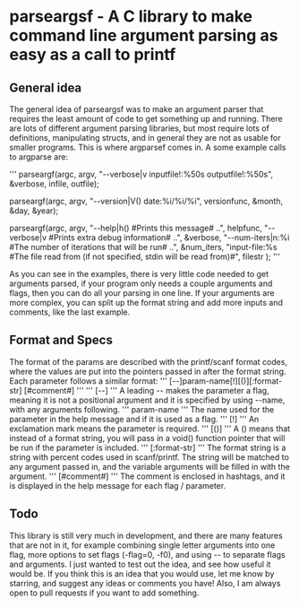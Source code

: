 # parseargsf - A C library to make command line argument parsing as easy as a call to printf

## General idea
The general idea of parseargsf was to make an argument parser that requires the least amount of code to get something up and running. There are lots of different argument parsing libraries, but most require lots of definitions, manipulating structs, and in general they are not as usable for smaller programs. This is where argparsef comes in. A some example calls to argparse are:

'''
parseargf(argc, argv, "--verbose|v inputfile!:%50s outputfile!:%50s", &verbose, infile, outfile);

parseargf(argc, argv, "--version|V() date:%i/%i/%i", versionfunc, &month, &day, &year);

parseargf(argc, argv,
	"--help|h() #Prints this message# ..", helpfunc,
	"--verbose|v #Prints extra debug information# ..", &verbose,
	"--num-iters|n:%i #The number of iterations that will be run# ..", &num_iters,
	"input-file:%s #The file read from (if not specified, stdin will be read from)#", filestr
);
'''

As you can see in the examples, there is very little code needed to get arguments parsed, if your program only needs a couple arguments and flags, then you can do all your parsing in one line. If your arguments are more complex, you can split up the format string and add more inputs and comments, like the last example.

## Format and Specs

The format of the params are described with the printf/scanf format codes, where the values are put into the pointers passed in after the format string. Each parameter follows a similar format:
''' [--]param-name[!][()][:format-str] [#comment#] '''
''' [--] ''' A leading -- makes the parameter a flag, meaning it is not a positional argument and it is specified by using --name, with any arguments following.
''' param-name ''' The name used for the parameter in the help message and if it is used as a flag.
''' [!] ''' An exclamation mark means the parameter is required.
''' [()] ''' A () means that instead of a format string, you will pass in a void() function pointer that will be run if the parameter is included. ''' [:format-str] ''' The format string is a string with percent codes used in scanf/printf. The string will be matched to any argument passed in, and the variable arguments will be filled in with the argument.
''' [#comment#] ''' The comment is enclosed in hashtags, and it is displayed in the help message for each flag / parameter.

## Todo

This library is still very much in development, and there are many features that are not in it, for example combining single letter arguments into one flag, more options to set flags (-flag=0, -f0), and using -- to separate flags and arguments. I just wanted to test out the idea, and see how useful it would be. If you think this is an idea that you would use, let me know by starring, and suggest any ideas or comments you have! Also, I am always open to pull requests if you want to add something.

